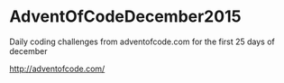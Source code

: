 # AdventOfCodeDecember2015
Daily coding challenges from adventofcode.com for the first 25 days of december

http://adventofcode.com/